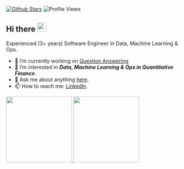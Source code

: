 [![Github Stars](https://img.shields.io/badge/stars-nominate-brightgreen?logo=github)](https://stars.github.com/nominate/)
![Profile Views](https://komarev.com/ghpvc/?username=dksifoua&style=flat)

## Hi there <img src="https://media.giphy.com/media/hvRJCLFzcasrR4ia7z/giphy.gif" width="25px">

Experienced (3+ years) Software Engineer in Data, Machine Learning & Ops.

- 🔭 I’m currently working on [Question Answering](https://github.com/dksifoua/Question-Answering).
- 🌱 I’m interested in ***Data, Machine Learning & Ops in Quantitative Finance***.
- 💬 Ask me about anything [here](https://github.com/dksifoua/dksifoua/issues).
- 📫 How to reach me: [LinkedIn](https://linkedin.com/in/dksifoua).

<a href="https://github.com/dksifoua">
  <img height="180em" src="https://github-readme-stats.vercel.app/api?username=dksifoua&show_icons=true&count_private=true&hide=contribs&custom_title=GitHub%20Stats" />
  <img height="180em" src="https://github-readme-stats.vercel.app/api/top-langs/?username=dksifoua&layout=compact&langs_count=10&hide=Jupyter%20Notebook" />
</a>
